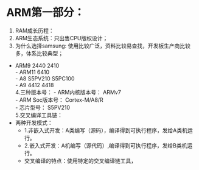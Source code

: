 #  ARM第一部分： 
  1. RAM成长历程：  
  2. ARM生态系统：只出售CPU版权设计；  
  3. 为什么选择samsung: 使用比较广泛，资料比较易查找，开发板生产商比较多，体系比较典型；  
   - ARM9    2440   2410  
    - ARM11   6410    
    - A8      S5PV210  S5PC100  
    - A9      4412   4418   
  4.三种版本号：
    - ARM内核版本号：  ARMv7  
    - ARM Soc版本号：  Cortex-M/A8/R  
    - 芯片型号：       S5PV210     
  5.交叉编译工具链：  
  - 两种开发模式：  
    - 1.非嵌入式开发：A类编写（源码），编译得到可执行程序，发给A类机运行。  
    - 2.嵌入式开发：A机编写（源代码）,编译得到可执行程序，发给B类机运行。  
    - 交叉编译的特点：使用特定的交叉编译链工具，
